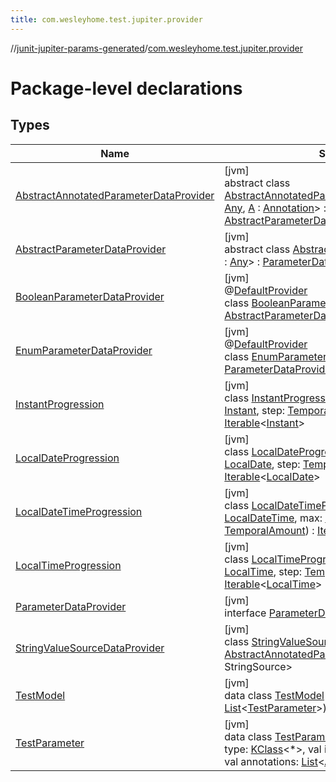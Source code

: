 ```yaml
---
title: com.wesleyhome.test.jupiter.provider
---
```

//[junit-jupiter-params-generated](../../index.html)/[com.wesleyhome.test.jupiter.provider](index.html)



# Package-level declarations



## Types


| Name | Summary |
|---|---|
| [AbstractAnnotatedParameterDataProvider](-abstract-annotated-parameter-data-provider/index.html) | [jvm]<br>abstract class [AbstractAnnotatedParameterDataProvider](-abstract-annotated-parameter-data-provider/index.html)&lt;[T](-abstract-annotated-parameter-data-provider/index.html) : [Any](https://kotlinlang.org/api/latest/jvm/stdlib/kotlin/-any/index.html), [A](-abstract-annotated-parameter-data-provider/index.html) : [Annotation](https://kotlinlang.org/api/latest/jvm/stdlib/kotlin/-annotation/index.html)&gt; : [AbstractParameterDataProvider](-abstract-parameter-data-provider/index.html)&lt;[T](-abstract-annotated-parameter-data-provider/index.html)&gt; |
| [AbstractParameterDataProvider](-abstract-parameter-data-provider/index.html) | [jvm]<br>abstract class [AbstractParameterDataProvider](-abstract-parameter-data-provider/index.html)&lt;[T](-abstract-parameter-data-provider/index.html) : [Any](https://kotlinlang.org/api/latest/jvm/stdlib/kotlin/-any/index.html)&gt; : [ParameterDataProvider](-parameter-data-provider/index.html)&lt;[T](-abstract-parameter-data-provider/index.html)&gt; |
| [BooleanParameterDataProvider](-boolean-parameter-data-provider/index.html) | [jvm]<br>@[DefaultProvider](../com.wesleyhome.test.jupiter.annotations/-default-provider/index.html)<br>class [BooleanParameterDataProvider](-boolean-parameter-data-provider/index.html) : [AbstractParameterDataProvider](-abstract-parameter-data-provider/index.html)&lt;[Boolean](https://kotlinlang.org/api/latest/jvm/stdlib/kotlin/-boolean/index.html)&gt; |
| [EnumParameterDataProvider](-enum-parameter-data-provider/index.html) | [jvm]<br>@[DefaultProvider](../com.wesleyhome.test.jupiter.annotations/-default-provider/index.html)<br>class [EnumParameterDataProvider](-enum-parameter-data-provider/index.html) : [ParameterDataProvider](-parameter-data-provider/index.html)&lt;[Enum](https://kotlinlang.org/api/latest/jvm/stdlib/kotlin/-enum/index.html)&lt;*&gt;&gt; |
| [InstantProgression](-instant-progression/index.html) | [jvm]<br>class [InstantProgression](-instant-progression/index.html)(min: [Instant](https://docs.oracle.com/javase/8/docs/api/java/time/Instant.html), max: [Instant](https://docs.oracle.com/javase/8/docs/api/java/time/Instant.html), step: [TemporalAmount](https://docs.oracle.com/javase/8/docs/api/java/time/temporal/TemporalAmount.html)) : [Iterable](https://kotlinlang.org/api/latest/jvm/stdlib/kotlin.collections/-iterable/index.html)&lt;[Instant](https://docs.oracle.com/javase/8/docs/api/java/time/Instant.html)&gt; |
| [LocalDateProgression](-local-date-progression/index.html) | [jvm]<br>class [LocalDateProgression](-local-date-progression/index.html)(min: [LocalDate](https://docs.oracle.com/javase/8/docs/api/java/time/LocalDate.html), max: [LocalDate](https://docs.oracle.com/javase/8/docs/api/java/time/LocalDate.html), step: [TemporalAmount](https://docs.oracle.com/javase/8/docs/api/java/time/temporal/TemporalAmount.html)) : [Iterable](https://kotlinlang.org/api/latest/jvm/stdlib/kotlin.collections/-iterable/index.html)&lt;[LocalDate](https://docs.oracle.com/javase/8/docs/api/java/time/LocalDate.html)&gt; |
| [LocalDateTimeProgression](-local-date-time-progression/index.html) | [jvm]<br>class [LocalDateTimeProgression](-local-date-time-progression/index.html)(min: [LocalDateTime](https://docs.oracle.com/javase/8/docs/api/java/time/LocalDateTime.html), max: [LocalDateTime](https://docs.oracle.com/javase/8/docs/api/java/time/LocalDateTime.html), step: [TemporalAmount](https://docs.oracle.com/javase/8/docs/api/java/time/temporal/TemporalAmount.html)) : [Iterable](https://kotlinlang.org/api/latest/jvm/stdlib/kotlin.collections/-iterable/index.html)&lt;[LocalDateTime](https://docs.oracle.com/javase/8/docs/api/java/time/LocalDateTime.html)&gt; |
| [LocalTimeProgression](-local-time-progression/index.html) | [jvm]<br>class [LocalTimeProgression](-local-time-progression/index.html)(min: [LocalTime](https://docs.oracle.com/javase/8/docs/api/java/time/LocalTime.html), max: [LocalTime](https://docs.oracle.com/javase/8/docs/api/java/time/LocalTime.html), step: [TemporalAmount](https://docs.oracle.com/javase/8/docs/api/java/time/temporal/TemporalAmount.html)) : [Iterable](https://kotlinlang.org/api/latest/jvm/stdlib/kotlin.collections/-iterable/index.html)&lt;[LocalTime](https://docs.oracle.com/javase/8/docs/api/java/time/LocalTime.html)&gt; |
| [ParameterDataProvider](-parameter-data-provider/index.html) | [jvm]<br>interface [ParameterDataProvider](-parameter-data-provider/index.html)&lt;[T](-parameter-data-provider/index.html) : [Any](https://kotlinlang.org/api/latest/jvm/stdlib/kotlin/-any/index.html)&gt; |
| [StringValueSourceDataProvider](-string-value-source-data-provider/index.html) | [jvm]<br>class [StringValueSourceDataProvider](-string-value-source-data-provider/index.html) : [AbstractAnnotatedParameterDataProvider](-abstract-annotated-parameter-data-provider/index.html)&lt;[String](https://kotlinlang.org/api/latest/jvm/stdlib/kotlin/-string/index.html), StringSource&gt; |
| [TestModel](-test-model/index.html) | [jvm]<br>data class [TestModel](-test-model/index.html)(val testParameters: [List](https://kotlinlang.org/api/latest/jvm/stdlib/kotlin.collections/-list/index.html)&lt;[TestParameter](-test-parameter/index.html)&gt;) |
| [TestParameter](-test-parameter/index.html) | [jvm]<br>data class [TestParameter](-test-parameter/index.html)(val name: [String](https://kotlinlang.org/api/latest/jvm/stdlib/kotlin/-string/index.html), val type: [KClass](https://kotlinlang.org/api/latest/jvm/stdlib/kotlin.reflect/-k-class/index.html)&lt;*&gt;, val isNullable: [Boolean](https://kotlinlang.org/api/latest/jvm/stdlib/kotlin/-boolean/index.html) = false, val annotations: [List](https://kotlinlang.org/api/latest/jvm/stdlib/kotlin.collections/-list/index.html)&lt;[Annotation](https://kotlinlang.org/api/latest/jvm/stdlib/kotlin/-annotation/index.html)&gt; = emptyList()) |

